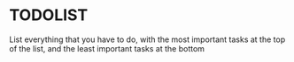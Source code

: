 # TODOLIST
List everything that you have to do, with the most important tasks at the top of the list, and the least important tasks at the bottom
